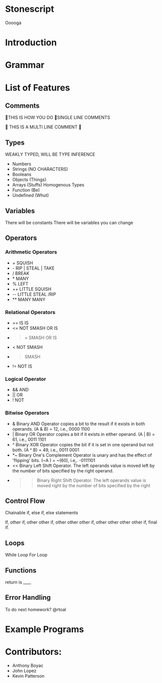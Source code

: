 # Stonescript
Ooooga

<!--  Logo will go here -->

<!-- Due by next time:
* Solidfy all features to have grammar ready
-->

# Introduction

# Grammar

# List of Features

## Comments
 🦖THIS IS HOW YOU DO
 🦖SINGLE LINE COMMENTS

🦕
THIS IS A MULTI
LINE COMMENT
🦕

## Types

WEAKLY TYPED, WILL BE TYPE INFERENCE

* Numbers
* Strings (NO CHARACTERS)
* Booleans
* Objects (Things)
* Arrays (Stuffs) Homogenous Types
* Function (Be)
* Undefined (Whut)

## Variables 

There will be constants
There will be variables you can change 

## Operators
### Arithmetic Operators
* \+ SQUISH
* \- RIP | STEAL | TAKE
* \/ BREAK 
* \* MANY
* % LEFT
* ++ LITTLE SQUISH
* -- LITTLE STEAL /RIP
* ** MANY MANY

### Relational Operators
* == IS IS
* <= NOT SMASH OR IS
* >= SMASH OR IS
* < NOT SMASH
* > SMASH
* != NOT IS

### Logical Operator
* && AND
* || OR
* ! NOT

### Bitwise Operators
* &	Binary AND Operator copies a bit to the result if it exists in both operands.	(A & B) = 12, i.e., 0000 1100
* |	Binary OR Operator copies a bit if it exists in either operand.	(A | B) = 61, i.e., 0011 1101
* ^	Binary XOR Operator copies the bit if it is set in one operand but not both.	(A ^ B) = 49, i.e., 0011 0001
* *~	Binary One's Complement Operator is unary and has the effect of 'flipping' bits.	(~A ) = ~(60), i.e,. -0111101
* <<	Binary Left Shift Operator. The left operands value is moved left by the number of bits specified by the right operand.	
* >>	Binary Right Shift Operator. The left operands value is moved right by the number of bits specified by the right 


## Control Flow

Chainable if, else if, else statements

If, other if, other other if, other other other if, other other other other if, final if.

## Loops
While Loop
For Loop

## Functions
return is ____

## Error Handling
To do next homework? @rtoal

# Example Programs

# Contributors:
* Anthony Boyac 
* John Lopez
* Kevin Patterson


